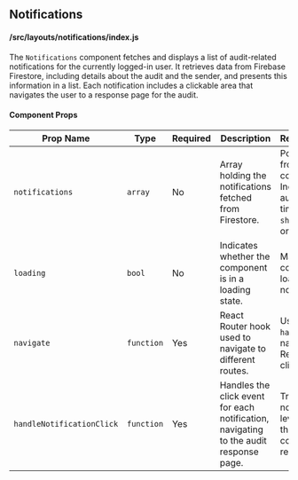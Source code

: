 ## Notifications

#### /src/layouts/notifications/index.js
The `Notifications` component fetches and displays a list of audit-related notifications for the currently logged-in user. It retrieves data from Firebase Firestore, including details about the audit and the sender, and presents this information in a list. Each notification includes a clickable area that navigates the user to a response page for the audit.

#### Component Props
| **Prop Name**     | **Type**    | **Required** | **Description**                                                                                  | **Relationships/Connections**                                                                                                                                           |
|-------------------|-------------|--------------|--------------------------------------------------------------------------------------------------|-------------------------------------------------------------------------------------------------------------------------------------------------------------------------|
| `notifications`   | `array`     | No           | Array holding the notifications fetched from Firestore.                                          | Populated by fetching data from the 'Notifications' collection in Firestore. Includes sender’s name, audit title, and shared timestamp, sorted by `sharedAt` in descending order. |
| `loading`         | `bool`      | No           | Indicates whether the component is in a loading state.                                           | Managed internally, used to conditionally render a loading spinner or the notifications.                                                                                 |
| `navigate`        | `function`  | Yes          | React Router hook used to navigate to different routes.                                          | Used in `handleNotificationClick` to navigate to the RespondAudit page for the clicked audit notification.                                                               |
| `handleNotificationClick` | `function`  | Yes          | Handles the click event for each notification, navigating to the audit response page. | Triggered when a notification is clicked, leveraging `navigate` to route the user to the corresponding audit response page.                                               |
